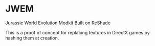 # JWEM
Jurassic World Evolution Modkit
Built on ReShade

This is a proof of concept for replacing textures in DirectX games by hashing them at creation.

